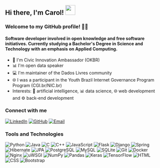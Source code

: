 ## Hi there, I'm Carol! <img src="https://raw.githubusercontent.com/MartinHeinz/MartinHeinz/master/wave.gif" width="32px" style="max-width:100%;">

### Welcome to my GitHub profile! 👩‍💻

#### Software developer involved in open knowledge and free software initiatives. Currently studying a Bachelor's Degree in Science and Technology with an emphasis on Applied Computing.

- 🚀 I'm Civic Innovation Ambassador (OKBR)
- 📊 I'm open data speaker 
- 💻 I'm maintainer of the Dados Livres community
- 🌐 I was a participant in the Youth Brazil Internet Governance Program Program (CGI.br/NIC.br)
- Interests: 🤖 artificial intelligence, 📊 data science, 🌐 web development and ⚙️ back-end development

### Connect with me

<a href="https://linkedin.com/in/carolinasoaresm">![LinkedIn](https://img.shields.io/badge/-LinkedIn-0077B5?style=flat-square&logo=linkedin&logoColor=white)</a>
<a href="https://github.com/MariaCarolinass">![GitHub](https://img.shields.io/badge/-GitHub-181717?style=flat-square&logo=github&logoColor=white)</a>
<a href="mailto:mcarolinasoares0@gmail.com">![Email](https://img.shields.io/badge/-Email-D14836?style=flat-square&logo=gmail&logoColor=white)</a>

### Tools and Technologies

![Python](https://img.shields.io/badge/-Python-3776AB?style=flat-square&logo=python&logoColor=white)
![Java](https://img.shields.io/badge/-Java-007396?style=flat-square&logo=java&logoColor=white)
![C](https://img.shields.io/badge/-C-A8B9CC?style=flat-square&logo=c&logoColor=white)
![C++](https://img.shields.io/badge/-C++-00599C?style=flat-square&logo=c%2B%2B&logoColor=white)
![JavaScript](https://img.shields.io/badge/-JavaScript-F7DF1E?style=flat-square&logo=javascript&logoColor=black)
![Flask](https://img.shields.io/badge/-Flask-000000?style=flat-square&logo=flask&logoColor=white)
![Django](https://img.shields.io/badge/-Django-092E20?style=flat-square&logo=django&logoColor=white)
![Spring](https://img.shields.io/badge/-Spring-6DB33F?style=flat-square&logo=spring&logoColor=white)
![Hibernate](https://img.shields.io/badge/-Hibernate-59666C?style=flat-square&logo=hibernate&logoColor=white)
![JPA](https://img.shields.io/badge/-JPA-007396?style=flat-square&logo=java&logoColor=white)
![PostgreSQL](https://img.shields.io/badge/-PostgreSQL-336791?style=flat-square&logo=postgresql&logoColor=white)
![MySQL](https://img.shields.io/badge/-MySQL-4479A1?style=flat-square&logo=mysql&logoColor=white)
![SQLite](https://img.shields.io/badge/-SQLite-003B57?style=flat-square&logo=sqlite&logoColor=white)
![Git](https://img.shields.io/badge/-Git-F05032?style=flat-square&logo=git&logoColor=white)
![Docker](https://img.shields.io/badge/-Docker-2496ED?style=flat-square&logo=docker&logoColor=white)
![Nginx](https://img.shields.io/badge/-Nginx-009639?style=flat-square&logo=nginx&logoColor=white)
![uWSGI](https://img.shields.io/badge/-uWSGI-222222?style=flat-square&logo=uwsgi&logoColor=white)
![NumPy](https://img.shields.io/badge/-NumPy-013243?style=flat-square&logo=numpy&logoColor=white)
![Pandas](https://img.shields.io/badge/-Pandas-150458?style=flat-square&logo=pandas&logoColor=white)
![Keras](https://img.shields.io/badge/-Keras-D00000?style=flat-square&logo=keras&logoColor=white)
![TensorFlow](https://img.shields.io/badge/-TensorFlow-FF6F00?style=flat-square&logo=tensorflow&logoColor=white)
![HTML](https://img.shields.io/badge/-HTML-E34F26?style=flat-square&logo=html5&logoColor=white)
![CSS](https://img.shields.io/badge/-CSS-1572B6?style=flat-square&logo=css3&logoColor=white)
![Bootstrap](https://img.shields.io/badge/-Bootstrap-7952B3?style=flat-square&logo=bootstrap&logoColor=white)
